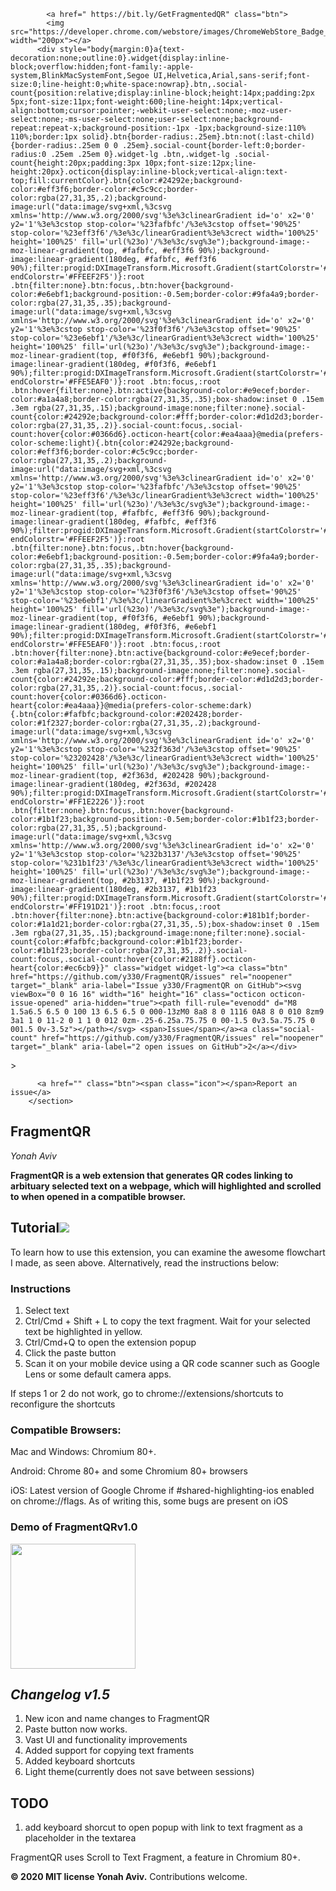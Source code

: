 <meta name="google-site-verification" content="Ay7DuHomj_FffCIPkk06PMst9-V1kwZij44bLz5SeuI" />
 <section id="downloads">
          
            
            <a href=" https://bit.ly/GetFragmentedQR" class="btn">
            <img src="https://developer.chrome.com/webstore/images/ChromeWebStore_Badge_v2_496x150.png" width="200px"></a>
          <div style="body{margin:0}a{text-decoration:none;outline:0}.widget{display:inline-block;overflow:hidden;font-family:-apple-system,BlinkMacSystemFont,Segoe UI,Helvetica,Arial,sans-serif;font-size:0;line-height:0;white-space:nowrap}.btn,.social-count{position:relative;display:inline-block;height:14px;padding:2px 5px;font-size:11px;font-weight:600;line-height:14px;vertical-align:bottom;cursor:pointer;-webkit-user-select:none;-moz-user-select:none;-ms-user-select:none;user-select:none;background-repeat:repeat-x;background-position:-1px -1px;background-size:110% 110%;border:1px solid}.btn{border-radius:.25em}.btn:not(:last-child){border-radius:.25em 0 0 .25em}.social-count{border-left:0;border-radius:0 .25em .25em 0}.widget-lg .btn,.widget-lg .social-count{height:20px;padding:3px 10px;font-size:12px;line-height:20px}.octicon{display:inline-block;vertical-align:text-top;fill:currentColor}.btn{color:#24292e;background-color:#eff3f6;border-color:#c5c9cc;border-color:rgba(27,31,35,.2);background-image:url("data:image/svg+xml,%3csvg xmlns='http://www.w3.org/2000/svg'%3e%3clinearGradient id='o' x2='0' y2='1'%3e%3cstop stop-color='%23fafbfc'/%3e%3cstop offset='90%25' stop-color='%23eff3f6'/%3e%3c/linearGradient%3e%3crect width='100%25' height='100%25' fill='url(%23o)'/%3e%3c/svg%3e");background-image:-moz-linear-gradient(top, #fafbfc, #eff3f6 90%);background-image:linear-gradient(180deg, #fafbfc, #eff3f6 90%);filter:progid:DXImageTransform.Microsoft.Gradient(startColorstr='#FFFAFBFC', endColorstr='#FFEEF2F5')}:root .btn{filter:none}.btn:focus,.btn:hover{background-color:#e6ebf1;background-position:-0.5em;border-color:#9fa4a9;border-color:rgba(27,31,35,.35);background-image:url("data:image/svg+xml,%3csvg xmlns='http://www.w3.org/2000/svg'%3e%3clinearGradient id='o' x2='0' y2='1'%3e%3cstop stop-color='%23f0f3f6'/%3e%3cstop offset='90%25' stop-color='%23e6ebf1'/%3e%3c/linearGradient%3e%3crect width='100%25' height='100%25' fill='url(%23o)'/%3e%3c/svg%3e");background-image:-moz-linear-gradient(top, #f0f3f6, #e6ebf1 90%);background-image:linear-gradient(180deg, #f0f3f6, #e6ebf1 90%);filter:progid:DXImageTransform.Microsoft.Gradient(startColorstr='#FFF0F3F6', endColorstr='#FFE5EAF0')}:root .btn:focus,:root .btn:hover{filter:none}.btn:active{background-color:#e9ecef;border-color:#a1a4a8;border-color:rgba(27,31,35,.35);box-shadow:inset 0 .15em .3em rgba(27,31,35,.15);background-image:none;filter:none}.social-count{color:#24292e;background-color:#fff;border-color:#d1d2d3;border-color:rgba(27,31,35,.2)}.social-count:focus,.social-count:hover{color:#0366d6}.octicon-heart{color:#ea4aaa}@media(prefers-color-scheme:light){.btn{color:#24292e;background-color:#eff3f6;border-color:#c5c9cc;border-color:rgba(27,31,35,.2);background-image:url("data:image/svg+xml,%3csvg xmlns='http://www.w3.org/2000/svg'%3e%3clinearGradient id='o' x2='0' y2='1'%3e%3cstop stop-color='%23fafbfc'/%3e%3cstop offset='90%25' stop-color='%23eff3f6'/%3e%3c/linearGradient%3e%3crect width='100%25' height='100%25' fill='url(%23o)'/%3e%3c/svg%3e");background-image:-moz-linear-gradient(top, #fafbfc, #eff3f6 90%);background-image:linear-gradient(180deg, #fafbfc, #eff3f6 90%);filter:progid:DXImageTransform.Microsoft.Gradient(startColorstr='#FFFAFBFC', endColorstr='#FFEEF2F5')}:root .btn{filter:none}.btn:focus,.btn:hover{background-color:#e6ebf1;background-position:-0.5em;border-color:#9fa4a9;border-color:rgba(27,31,35,.35);background-image:url("data:image/svg+xml,%3csvg xmlns='http://www.w3.org/2000/svg'%3e%3clinearGradient id='o' x2='0' y2='1'%3e%3cstop stop-color='%23f0f3f6'/%3e%3cstop offset='90%25' stop-color='%23e6ebf1'/%3e%3c/linearGradient%3e%3crect width='100%25' height='100%25' fill='url(%23o)'/%3e%3c/svg%3e");background-image:-moz-linear-gradient(top, #f0f3f6, #e6ebf1 90%);background-image:linear-gradient(180deg, #f0f3f6, #e6ebf1 90%);filter:progid:DXImageTransform.Microsoft.Gradient(startColorstr='#FFF0F3F6', endColorstr='#FFE5EAF0')}:root .btn:focus,:root .btn:hover{filter:none}.btn:active{background-color:#e9ecef;border-color:#a1a4a8;border-color:rgba(27,31,35,.35);box-shadow:inset 0 .15em .3em rgba(27,31,35,.15);background-image:none;filter:none}.social-count{color:#24292e;background-color:#fff;border-color:#d1d2d3;border-color:rgba(27,31,35,.2)}.social-count:focus,.social-count:hover{color:#0366d6}.octicon-heart{color:#ea4aaa}}@media(prefers-color-scheme:dark){.btn{color:#fafbfc;background-color:#202428;border-color:#1f2327;border-color:rgba(27,31,35,.2);background-image:url("data:image/svg+xml,%3csvg xmlns='http://www.w3.org/2000/svg'%3e%3clinearGradient id='o' x2='0' y2='1'%3e%3cstop stop-color='%232f363d'/%3e%3cstop offset='90%25' stop-color='%23202428'/%3e%3c/linearGradient%3e%3crect width='100%25' height='100%25' fill='url(%23o)'/%3e%3c/svg%3e");background-image:-moz-linear-gradient(top, #2f363d, #202428 90%);background-image:linear-gradient(180deg, #2f363d, #202428 90%);filter:progid:DXImageTransform.Microsoft.Gradient(startColorstr='#FF2F363D', endColorstr='#FF1E2226')}:root .btn{filter:none}.btn:focus,.btn:hover{background-color:#1b1f23;background-position:-0.5em;border-color:#1b1f23;border-color:rgba(27,31,35,.5);background-image:url("data:image/svg+xml,%3csvg xmlns='http://www.w3.org/2000/svg'%3e%3clinearGradient id='o' x2='0' y2='1'%3e%3cstop stop-color='%232b3137'/%3e%3cstop offset='90%25' stop-color='%231b1f23'/%3e%3c/linearGradient%3e%3crect width='100%25' height='100%25' fill='url(%23o)'/%3e%3c/svg%3e");background-image:-moz-linear-gradient(top, #2b3137, #1b1f23 90%);background-image:linear-gradient(180deg, #2b3137, #1b1f23 90%);filter:progid:DXImageTransform.Microsoft.Gradient(startColorstr='#FF2B3137', endColorstr='#FF191D21')}:root .btn:focus,:root .btn:hover{filter:none}.btn:active{background-color:#181b1f;border-color:#1a1d21;border-color:rgba(27,31,35,.5);box-shadow:inset 0 .15em .3em rgba(27,31,35,.15);background-image:none;filter:none}.social-count{color:#fafbfc;background-color:#1b1f23;border-color:#1b1f23;border-color:rgba(27,31,35,.2)}.social-count:focus,.social-count:hover{color:#2188ff}.octicon-heart{color:#ec6cb9}}" class="widget widget-lg"><a class="btn" href="https://github.com/y330/FragmentQR/issues" rel="noopener" target="_blank" aria-label="Issue y330/FragmentQR on GitHub"><svg viewBox="0 0 16 16" width="16" height="16" class="octicon octicon-issue-opened" aria-hidden="true"><path fill-rule="evenodd" d="M8 1.5a6.5 6.5 0 100 13 6.5 6.5 0 000-13zM0 8a8 8 0 1116 0A8 8 0 010 8zm9 3a1 1 0 11-2 0 1 1 0 012 0zm-.25-6.25a.75.75 0 00-1.5 0v3.5a.75.75 0 001.5 0v-3.5z"></path></svg> <span>Issue</span></a><a class="social-count" href="https://github.com/y330/FragmentQR/issues" rel="noopener" target="_blank" aria-label="2 open issues on GitHub">2</a></div>
<script async="" defer="" src="https://buttons.github.io/buttons.js"></script></body></html>>
          <a href="" class="btn"><span class="icon"></span>Report an issue</a>
        </section>
  <h1>FragmentQR</h1><p>
 <em>Yonah Aviv</em><p>

<b>FragmentQR is a web extension that generates QR codes linking to arbituary selected text on a webpage, which will highlighted and scrolled to when opened in a compatible browser.</b>

<h2 id="embe">Tutorial<a href="https://bit.ly/GetFragmentedQR"><img src="https://lh3.googleusercontent.com/pw/ACtC-3f7FGuESSm9z3SPDAbhQHSr3YYL03r1gGBeSWYqbG8NyXxtg3gMWO4dbrM8yuhsMsCuf_JLqLSUWfSSodKzYR8mg6FkX5PmxXgfG8iPANMsQpsiE6GTlWFIRsHIZqi2ZBX0btMnBlUltWArYFdlTrhbhQ=w1210-h448-no?authuser=0" width="fit-content"/></a></h2>

To learn how to use this extension, you can examine the awesome flowchart I made, as seen above. Alternatively, read the instructions below:
<h3>Instructions</h3><p>
 <ol>
  <li>Select text</li>
  <li>Ctrl/Cmd + Shift + L to copy the text fragment. Wait for your selected text be highlighted in yellow.
  <li>Ctrl/Cmd+Q to open the extension popup</li>
  <li>Click the paste button</li>
  <li>Scan it on your mobile device using a QR code scanner such as Google Lens or some default camera apps.
 </ol>
 If steps 1 or 2 do not work, go to chrome://extensions/shortcuts to reconfigure the shortcuts<p>
 
<h3>Compatible Browsers:</h3>
Mac and Windows: Chromium 80+.<P>
Android: Chrome 80+ and some Chromium 80+ browsers<p>
iOS: Latest version of Google Chrome if #shared-highlighting-ios enabled on chrome://flags. As of writing this, some bugs are present on iOS<p>
<h3>Demo of FragmentQRv1.0</h3>
<a href="http://bit.ly/youtubeFragQR"><img src="https://lh3.googleusercontent.com/pw/ACtC-3cera_XKIXLjEw9LyZh93DtSKTDoQsyF2aYR0Y_L-PCeMttnP3Gr1OiOIxL4nLN_ltCioZyQMUwizFb2wyZLzytBktmEuWRptUGYOFoChSq_bQpZ_g5TEnbb_ZG__Y0rjNbj2oUiHBPotXUOP6X2NID3g=w512-h212-no?authuser=0" width="200px"></a>
 
<h2><em>Changelog v1.5</em></h2><p>
 <ol>  
  <li>New icon and name changes to FragmentQR</li>
  <li>Paste button now works.</li>
  <li>Vast UI and functionality improvements</li>
  <li>Added support for copying text framents</li>
  <li>Added keyboard shortcuts</li>
  <li>Light theme(currently does not save between sessions)</li>
 </ol><p>
<h2>TODO</h2><p>
  <ol>
    <li>add keyboard shorcut to open popup with link to text fragment as a placeholder in the textarea</li>
  </ol>

FragmentQR uses Scroll to Text Fragment, a feature in Chromium 80+.<p>
<b>© 2020 MIT license Yonah Aviv.</b>
Contributions welcome.<p>
 <!-- Place this tag in your head or just before your close body tag. -->
<script async defer src="https://buttons.github.io/buttons.js"></script>

